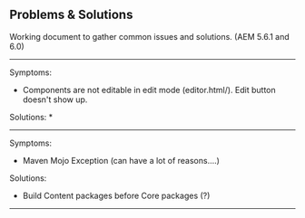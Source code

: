 Problems & Solutions
--------------------------

Working document to gather common issues and solutions. (AEM 5.6.1 and 6.0)



---
Symptoms:
* Components are not editable in edit mode (editor.html/). Edit button doesn't show up.

Solutions:
* 

---
Symptoms:
* Maven Mojo Exception (can have a lot of reasons....)

Solutions:
* Build Content packages before Core packages (?)

---
